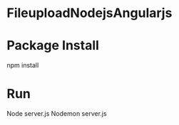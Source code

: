 # FileuploadNodejsAngularjs

# Package Install
npm install

# Run 
Node server.js
Nodemon server.js
